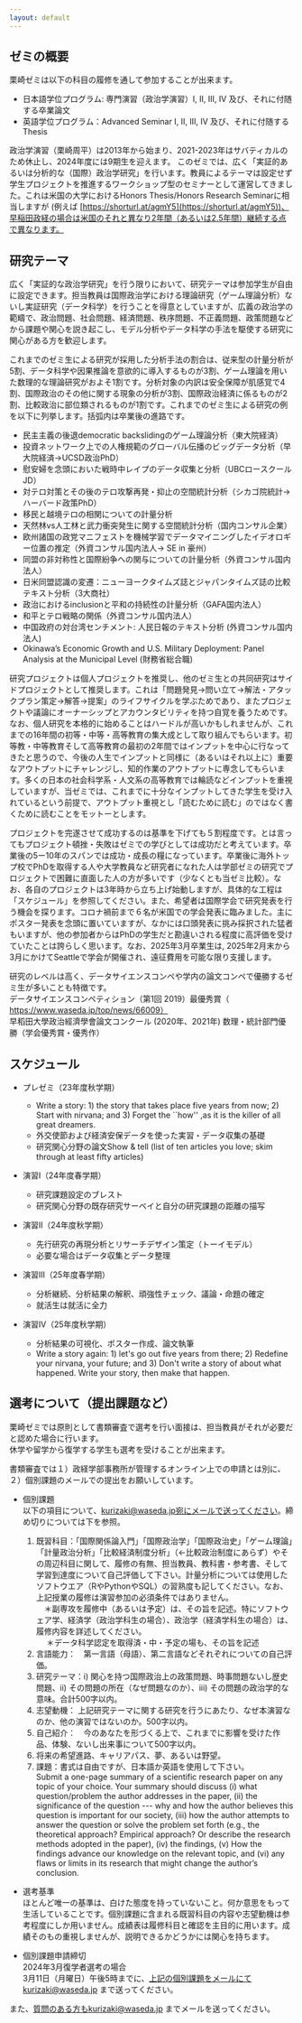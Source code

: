 ```yaml
---
layout: default
---
```


## ゼミの概要
栗崎ゼミは以下の科目の履修を通して参加することが出来ます。
- 日本語学位プログラム: 専門演習（政治学演習）I, II, III, IV 及び、それに付随する卒業論文
- 英語学位プログラム：Advanced Seminar I, II, III, IV 及び、それに付随するThesis<br>

政治学演習（栗崎周平）は2013年から始まり、2021-2023年はサバティカルのため休止し、2024年度には9期生を迎えます。
このゼミでは、広く「実証的あるいは分析的な（国際）政治学研究」を行います。教員によるテーマは設定せず学生プロジェクトを推進するワークショップ型のセミナーとして運営してきました。これは米国の大学におけるHonors Thesis/Honors Research Seminarに相当しますが (例えば [https://shorturl.at/agmY5](https://shorturl.at/agmY5))、早稲田政経の場合は米国のそれと異なり2年間（あるいは2.5年間）継続する点で異なります。

## 研究テーマ
広く「実証的な政治学研究」を行う限りにおいて、研究テーマは参加学生が自由に設定できます。担当教員は国際政治学における理論研究（ゲーム理論分析）ないし実証研究（データ科学）を行うことを得意としていますが、広義の政治学の範疇で、政治問題、社会問題、経済問題、秩序問題、不正義問題、政策問題などから課題や関心を説き起こし、モデル分析やデータ科学の手法を駆使する研究に関心がある方を歓迎します。

これまでのゼミ生による研究が採用した分析手法の割合は、従来型の計量分析が5割、データ科学や因果推論を意欲的に導入するものが3割、ゲーム理論を用いた数理的な理論研究がおよそ1割です。分析対象の内訳は安全保障が肌感覚で4割、国際政治のその他に関する現象の分析が3割、国際政治経済に係るものが2割、比較政治に部位類されるものが1割です。これまでのゼミ生による研究の例を以下に列挙します。括弧内は卒業後の進路です。
- 民主主義の後退democratic backslidingのゲーム理論分析（東大院経済）
- 投資ネットワーク上での人権規範のグローバル伝播のビッグデータ分析（早大院経済→UCSD政治PhD）
- 慰安婦を念頭においた戦時中レイプのデータ収集と分析（UBCロースクールJD）
- 対テロ対策とその後のテロ攻撃再発・抑止の空間統計分析（シカゴ院統計→ハーバード政策PhD）
- 移民と越境テロの相関についての計量分析
- 天然林vs人工林と武力衝突発生に関する空間統計分析（国内コンサル企業）
- 欧州諸国の政党マニフェストを機械学習でデータマイニングしたイデオロギー位置の推定（外資コンサル国内法人→ SE in 豪州）
- 同盟の非対称性と国際紛争への関与についての計量分析（外資コンサル国内法人）
- 日米同盟認識の変遷：ニューヨークタイムズ誌とジャパンタイムズ誌の比較テキスト分析（3大商社）
- 政治におけるinclusionと平和の持続性の計量分析（GAFA国内法人）
- 和平とテロ戦略の関係（外資コンサル国内法人）
- 中国政府の対台湾センチメント: 人民日報のテキスト分析 (外資コンサル国内法人)
- Okinawa’s Economic Growth and U.S. Military Deployment: Panel Analysis at the Municipal Level (財務省総合職)<br>

研究プロジェクトは個人プロジェクトを推奨し、他のゼミ生との共同研究はサイドプロジェクトとして推奨します。これは「問題発見→問い立て→解法・アタックプラン策定→解答→提案」のライフサイクルを学ぶためであり、またプロジェクトや議論にオーナーシップとアカウンタビリティを持つ自覚を養うためです。なお、個人研究を本格的に始めることはハードルが高いかもしれませんが、これまでの16年間の初等・中等・高等教育の集大成として取り組んでもらいます。初等教・中等教育そして高等教育の最初の2年間ではインプットを中心に行なってきたと思うので、今後の人生でインプットと同様に（あるいはそれ以上に）重要なアウトプットにチャレンジし、知的作業のアウトプットに専念してもらいます。多くの日本の社会科学系・人文系の高等教育では輪読などインプットを重視していますが、当ゼミでは、これまでに十分なインプットしてきた学生を受け入れているという前提で、アウトプット重視とし「読むために読む」のではなく書くために読むことをモットーとします。

プロジェクトを完遂させて成功するのは基準を下げても５割程度です。とは言ってもプロジェクト頓挫・失敗はゼミでの学びとしては成功だと考えています。卒業後の5ー10年のスパンでは成功・成長の糧になっています。卒業後に海外トップ校でPhDを取得する人や大学教員など研究者になれた人は学部ゼミの研究でプロジェクトで困難に直面した人の方が多いです（少なくとも当ゼミ比較）。なお、各自のプロジェクトは3年時から立ち上げ始動しますが、具体的な工程は「スケジュール」を参照してください。また、希望者は国際学会で研究発表を行う機会を探ります。コロナ禍前まで６名が米国での学会発表に臨みました。主にポスター発表を念頭に置いていますが、なかには口頭発表に挑み採択された猛者もいますが、他の参加者からはPhDの学生だと勘違いされる程度に高評価を受けていたことは誇らしく思います。なお、2025年3月卒業生は, 2025年2月末から3月にかけてSeattleで学会が開催され、遠征費用を可能な限り支援します。

研究のレベルは高く、データサイエンスコンペや学内の論文コンペで優勝するゼミ生が多いことも特徴です。<br>
データサイエンスコンペティション（第1回 2019）最優秀賞（ https://www.waseda.jp/top/news/66009）<br>
早稻田大學政治經濟學會論文コンクール (2020年、2021年) 数理・統計部門優勝（学会優秀賞・優秀作）

## スケジュール
- プレゼミ（23年度秋学期）<br>
  - Write a story: 1) the story that takes place five years from now; 2) Start with nirvana; and 3) Forget the ``how'' ,as it is the killer of all great dreamers. 
  - 外交使節および経済安保データを使った実習・データ収集の基礎
  - 研究関心分野の論文Show & tell (list of ten articles you love; skim through at least fifty articles)

- 演習I（24年度春学期）
  - 研究課題設定のブレスト
  - 研究関心分野の既存研究サーベイと自分の研究課題の距離の描写

- 演習II（24年度秋学期）
  - 先行研究の再現分析とリサーチデザイン策定（トーイモデル）
  - 必要な場合はデータ収集とデータ整理

- 演習III（25年度春学期）
  - 分析継続、分析結果の解釈、頑強性チェック、議論・命題の確定
  - 就活生は就活に全力

- 演習IV（25年度秋学期）
  - 分析結果の可視化、ポスター作成、論文執筆
  - Write a story again: 1) let's go out five years from there; 2) Redefine your nirvana, your future; and 3) Don't write a story of about what happened.  Write your story, then make that happen.

## 選考について（提出課題など）
栗崎ゼミでは原則として書類審査で選考を行い面接は、担当教員がそれが必要だと認めた場合に行います。<br>
休学や留学から復学する学生も選考を受けることが出来ます。

書類審査では１）政経学部事務所が管理するオンライン上での申請とは別に、２）個別課題のメールでの提出をお願いしています。

- 個別課題<br>
 以下の項目について、kurizaki@waseda.jp宛にメールで送ってください。締め切りについては下を参照。<br>
  1) 既習科目：「国際関係論入門」「国際政治学」「国際政治史」「ゲーム理論」「計量政治分析」「比較経済制度分析」（←比較政治制度にあらず）やその周辺科目に関して、履修の有無、担当教員、教科書・参考書、そして学習到達度について自己評価して下さい。計量分析については使用したソフトウエア（RやPythonやSQL）の習熟度も記してください。なお、上記授業の履修は演習参加の必須条件ではありません。<br>
  　＊副専攻を履修中（あるいは予定）は、その旨を記述。特にソフトウェア学、経済学（政治学科生の場合）、政治学（経済学科生の場合）は、履修内容を詳述してください。<br>
　  ＊データ科学認定を取得済・中・予定の場も、その旨を記述<br>
  2) 言語能力：　第一言語（母語）、第二言語などそれぞれについての自己評価。<br>
  3) 研究テーマ：i) 関心を持つ国際政治上の政策問題、時事問題ないし歴史問題、ii) その問題の所在（なぜ問題なのか）、iii) その問題の政治学的な意味。合計500字以内。<br>
  4) 志望動機： 上記研究テーマに関する研究を行うにあたり、なぜ本演習なのか、他の演習ではないのか。500字以内。<br>
  5) 自己紹介：　今のあなたを形づくる上で、これまでに影響を受けた作品、体験、ないし出来事について500字以内。<br>
  6) 将来の希望進路、キャリアパス、夢、あるいは野望。<br>
  7) 課題：書式は自由ですが、日本語か英語を使用して下さい。<br>
     Submit a one-page summary of a scientific research paper on any topic of your choice.  Your summary should discuss (i) what question/problem the author addresses in the paper, (ii) the significance of the question --- why and how the author believes this question is important for our society, (iii) how the author attempts to answer the question or solve the problem set forth (e.g., the theoretical approach? Empirical approach? Or describe the research methods adopted in the paper), (iv) the findings, (v) How the findings advance our knowledge on the relevant topic,  and (vi) any flaws or limits in its research that might change the author’s conclusion.   
 
- 選考基準<br>
ほとんど唯一の基準は、白けた態度を持っていないこと。何か意思をもって生活していることです。個別課題に含まれる既習科目の内容や志望動機は参考程度にしか用いません。成績表は履修科目と確認を主目的に用います。成績そのもの重視しませんが、説明できるかどうかには関心を持ちます。
 
- 個別課題申請締切<br>
2024年3月復学者選考の場合<br>
3月11日（月曜日）午後5時までに、上記の個別課題をメールにてkurizaki@waseda.jp まで送ってください。
 
また、質問のある方もkurizaki@waseda.jp までメールを送ってください。
